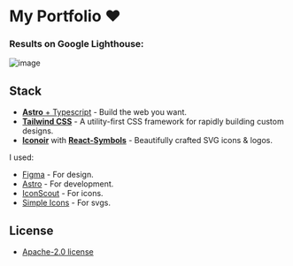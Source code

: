# My Portfolio ❤️

### Results on Google Lighthouse:

![image](https://github.com/rxtsel/portfolio/assets/85462420/a2cba98c-d2de-464b-ac35-0dd21183df82)

## Stack

- [**Astro** + Typescript](https://astro.build/) - Build the web
  you want.
- [**Tailwind CSS**](https://tailwindcss.com/) - A utility-first CSS framework for rapidly building custom designs.
- [**Iconoir**](https://iconoir.com/) with [**React-Symbols**](https://react-symbols.vercel.app/) - Beautifully crafted SVG icons & logos.

I used:

- [Figma](https://www.figma.com/) - For design.
- [Astro](https://astro.build/) - For development.
- [IconScout](https://iconscout.com/) - For icons.
- [Simple Icons](https://simpleicons.org/) - For svgs.

## License

- [Apache-2.0 license](https://github.com/rxtsel/portfolio/blob/main/LICENSE)
